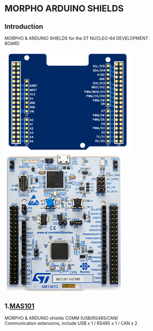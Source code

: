 # MORPHO ARDUINO SHIELDS

## Introduction
MORPHO & ARDUINO SHIELDS for the ST NUCLEO-64 DEVELOPMENT BOARD

![image](mas.png) ![image](nucleo-64.png)

## 1.[MAS101](https://gitee.com/ibotx/mas/tree/master/MAS101)
MORPHO & ARDUINO shields COMM (USB/RS485/CAN)  
Communication extensions, include USB x 1 / RS485 x 1 / CAN x 2  
